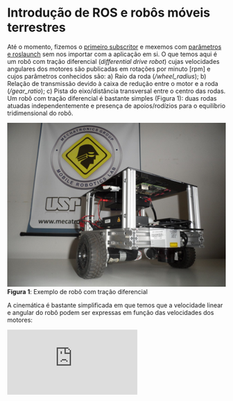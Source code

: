 # Introdução de ROS e robôs móveis terrestres

Até o momento, fizemos o [primeiro subscritor](https://github.com/akihirohh/gmr_intro) e mexemos com [parâmetros e roslaunch](https://github.com/akihirohh/gmr_intro_1) sem nos importar com a aplicação em si. O que temos aqui é um robô com tração diferencial (*differential drive robot*) cujas velocidades angulares dos motores são publicadas em rotações por minuto [rpm] e cujos parâmetros conhecidos são: a) Raio da roda (*/wheel_radius*); b) Relação de transmissão devido à caixa de redução entre o motor e a roda (*/gear_ratio*); c) Pista do eixo/distância transversal entre o centro das rodas. Um robô com tração diferencial é bastante simples (Figura 1): duas rodas atuadas independentemente e presença de apoios/rodízios para o equilíbrio tridimensional do robô.

 ![](figs/labrom_02.jpg)
 **Figura 1**: Exemplo de robô com tração diferencial

 A cinemática é bastante simplificada em que temos que a velocidade linear e angular do robô podem ser expressas em função das velocidades dos motores:

![vx](https://latex.codecogs.com/gif.latex?v_x%20%3D%20%5Cdfrac%7Bv_l%20&plus;%20v_r%7D%7B2%7D)
